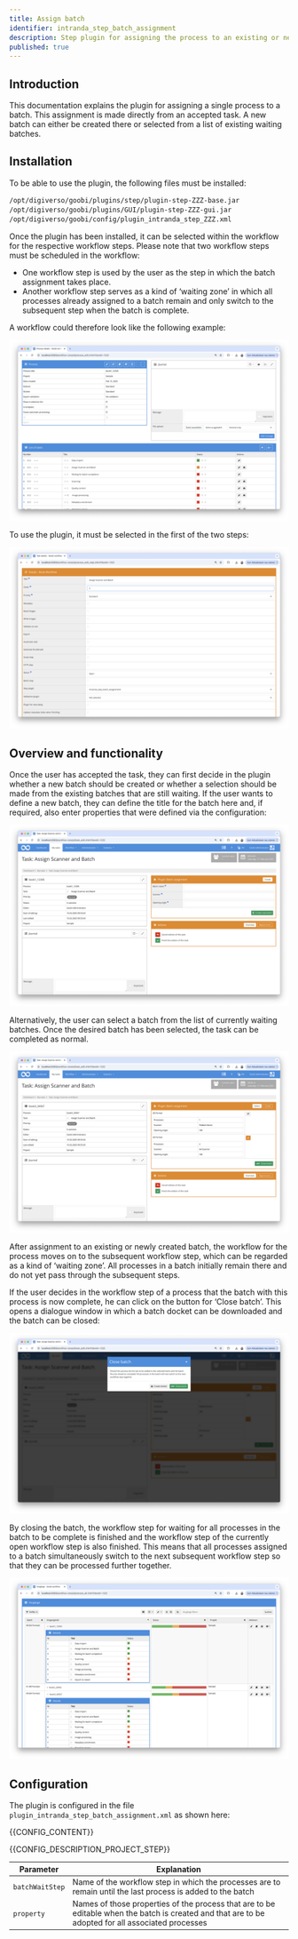 ```yaml
---
title: Assign batch
identifier: intranda_step_batch_assignment
description: Step plugin for assigning the process to an existing or new batch
published: true
---
```


## Introduction
This documentation explains the plugin for assigning a single process to a batch. This assignment is made directly from an accepted task. A new batch can either be created there or selected from a list of existing waiting batches. 

## Installation
To be able to use the plugin, the following files must be installed:

```bash
/opt/digiverso/goobi/plugins/step/plugin-step-ZZZ-base.jar
/opt/digiverso/goobi/plugins/GUI/plugin-step-ZZZ-gui.jar
/opt/digiverso/goobi/config/plugin_intranda_step_ZZZ.xml
```

Once the plugin has been installed, it can be selected within the workflow for the respective workflow steps. Please note that two workflow steps must be scheduled in the workflow:

- One workflow step is used by the user as the step in which the batch assignment takes place. 
- Another workflow step serves as a kind of ‘waiting zone’ in which all processes already assigned to a batch remain and only switch to the subsequent step when the batch is complete. 
 
A workflow could therefore look like the following example:

![Example of a workflow structure](screen1_en.png)

To use the plugin, it must be selected in the first of the two steps:

![Configuration of the workflow for using the plugin](screen2_en.png)

## Overview and functionality
Once the user has accepted the task, they can first decide in the plugin whether a new batch should be created or whether a selection should be made from the existing batches that are still waiting. If the user wants to define a new batch, they can define the title for the batch here and, if required, also enter properties that were defined via the configuration:

![Create a new batch with defined properties for the process](screen3_en.png)

Alternatively, the user can select a batch from the list of currently waiting batches. Once the desired batch has been selected, the task can be completed as normal.

![Selection from the list of waiting batches](screen4_en.png)

After assignment to an existing or newly created batch, the workflow for the process moves on to the subsequent workflow step, which can be regarded as a kind of ‘waiting zone’. All processes in a batch initially remain there and do not yet pass through the subsequent steps. 

If the user decides in the workflow step of a process that the batch with this process is now complete, he can click on the button for ‘Close batch’. This opens a dialogue window in which a batch docket can be downloaded and the batch can be closed:

![Closing a batch](screen5_en.png)

By closing the batch, the workflow step for waiting for all processes in the batch to be complete is finished and the workflow step of the currently open workflow step is also finished. This means that all processes assigned to a batch simultaneously switch to the next subsequent workflow step so that they can be processed further together.

![Further progress of the workflow](screen6_en.png)

## Configuration
The plugin is configured in the file `plugin_intranda_step_batch_assignment.xml` as shown here:

{{CONFIG_CONTENT}}

{{CONFIG_DESCRIPTION_PROJECT_STEP}}

Parameter               | Explanation
------------------------|------------------------------------
`batchWaitStep`         | Name of the workflow step in which the processes are to remain until the last process is added to the batch
`property`              | Names of those properties of the process that are to be editable when the batch is created and that are to be adopted for all associated processes
